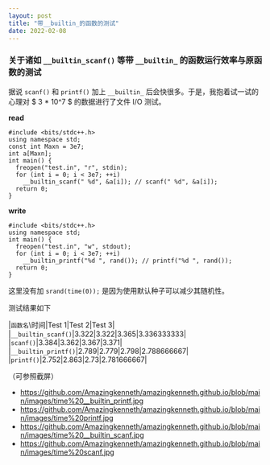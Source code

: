 ```yaml
---
layout: post
title: "带__builtin_的函数的测试"
date: 2022-02-08
---
```

### 关于诸如 `__builtin_scanf()` 等带 `__builtin_` 的函数运行效率与原函数的测试

据说 `scanf()` 和 `printf()` 加上 `__builtin_` 后会快很多。于是，我抱着试一试的心理对 $ 3 * 10^7 $ 的数据进行了文件 I/O 测试。

**read**
```
#include <bits/stdc++.h>
using namespace std;
const int Maxn = 3e7;
int a[Maxn];
int main() {
  freopen("test.in", "r", stdin);
  for (int i = 0; i < 3e7; ++i)
    __builtin_scanf(" %d", &a[i]); // scanf(" %d", &a[i]);
  return 0;
}
```
**write**
```
#include <bits/stdc++.h>
using namespace std;
int main() {
  freopen("test.in", "w", stdout);
  for (int i = 0; i < 3e7; ++i)
    __builtin_printf("%d ", rand()); // printf("%d ", rand());
  return 0;
}
```
这里没有加 `srand(time(0));` 是因为使用默认种子可以减少其随机性。

测试结果如下

|`函数名`\时间|Test 1|Test 2|Test 3|
|`__builtin_scanf()`|3.322|3.322|3.365|3.336333333|
|`scanf()`|3.384|3.362|3.367|3.371|
|`__builtin_printf()`|2.789|2.779|2.798|2.788666667|
|`printf()`|2.752|2.863|2.73|2.781666667|

（可参照截屏）
- https://github.com/Amazingkenneth/amazingkenneth.github.io/blob/main/images/time%20__builtin_printf.jpg
- https://github.com/Amazingkenneth/amazingkenneth.github.io/blob/main/images/time%20printf.jpg
- https://github.com/Amazingkenneth/amazingkenneth.github.io/blob/main/images/time%20__builtin_scanf.jpg
- https://github.com/Amazingkenneth/amazingkenneth.github.io/blob/main/images/time%20scanf.jpg
